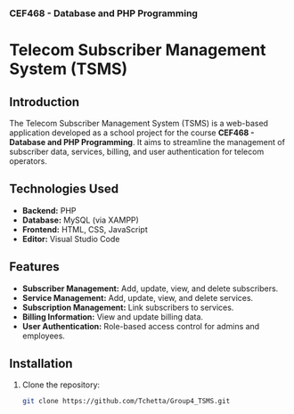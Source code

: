 ### CEF468 - Database and PHP Programming

# Telecom Subscriber Management System (TSMS)

## Introduction
The Telecom Subscriber Management System (TSMS) is a web-based application developed as a school project for the course **CEF468 - Database and PHP Programming**. It aims to streamline the management of subscriber data, services, billing, and user authentication for telecom operators.

## Technologies Used
- **Backend:** PHP
- **Database:** MySQL (via XAMPP)
- **Frontend:** HTML, CSS, JavaScript
- **Editor:** Visual Studio Code

## Features
- **Subscriber Management:** Add, update, view, and delete subscribers.
- **Service Management:** Add, update, view, and delete services.
- **Subscription Management:** Link subscribers to services.
- **Billing Information:** View and update billing data.
- **User Authentication:** Role-based access control for admins and employees.

## Installation
1. Clone the repository:
   ```bash
   git clone https://github.com/Tchetta/Group4_TSMS.git
